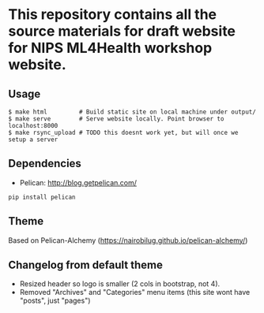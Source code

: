 # This repository contains all the source materials for draft website for NIPS ML4Health workshop website. 

Usage
-----

```
$ make html         # Build static site on local machine under output/
$ make serve        # Serve website locally. Point browser to localhost:8000
$ make rsync_upload # TODO this doesnt work yet, but will once we setup a server
```

Dependencies
-----
* Pelican: http://blog.getpelican.com/

```
pip install pelican
```

Theme
-----
Based on Pelican-Alchemy (https://nairobilug.github.io/pelican-alchemy/)

Changelog from default theme
----------------------------
* Resized header so logo is smaller (2 cols in bootstrap, not 4).
* Removed "Archives" and "Categories" menu items (this site wont have "posts", just "pages")
